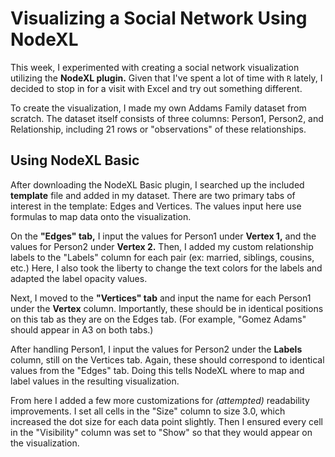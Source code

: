 # Visualizing a Social Network Using NodeXL

This week, I experimented with creating a social network visualization utilizing the **NodeXL plugin.** Given that I've spent a lot of time with `R` lately, I decided to stop in for a visit with Excel and try out something different.

To create the visualization, I made my own Addams Family dataset from scratch. The dataset itself consists of three columns: Person1, Person2, and Relationship, including 21 rows or "observations" of these relationships.

## Using NodeXL Basic
After downloading the NodeXL Basic plugin, I searched up the included **template** file and added in my dataset. There are two primary tabs of interest in the template: Edges and Vertices. The values input here use formulas to map data onto the visualization.

On the **"Edges" tab,** I input the values for Person1 under **Vertex 1,** and the values for Person2 under **Vertex 2.** Then, I added my custom relationship labels to the "Labels" column for each pair (ex: married, siblings, cousins, etc.) Here, I also took the liberty to change the text colors for the labels and adapted the label opacity values.

Next, I moved to the **"Vertices" tab** and input the name for each Person1 under the **Vertex** column. Importantly, these should be in identical positions on this tab as they are on the Edges tab. (For example, "Gomez Adams" should appear in A3 on both tabs.)

After handling Person1, I input the values for Person2 under the **Labels** column, still on the Vertices tab. Again, these should correspond to identical values from the "Edges" tab. Doing this tells NodeXL where to map and label values in the resulting visualization.

From here I added a few more customizations for *(attempted)* readability improvements. I set all cells in the "Size" column to size 3.0, which increased the dot size for each data point slightly. Then I ensured every cell in the "Visibility" column was set to "Show" so that they would appear on the visualization.


